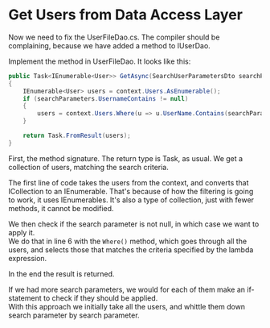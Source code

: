 # Get Users from Data Access Layer

Now we need to fix the UserFileDao.cs. The compiler should be complaining, because we have added a method to IUserDao.

Implement the method in UserFileDao. It looks like this:

```csharp
public Task<IEnumerable<User>> GetAsync(SearchUserParametersDto searchParameters)
{
    IEnumerable<User> users = context.Users.AsEnumerable();
    if (searchParameters.UsernameContains != null)
    {
        users = context.Users.Where(u => u.UserName.Contains(searchParameters.UsernameContains, StringComparison.OrdinalIgnoreCase));
    }

    return Task.FromResult(users);
}
```

First, the method signature. The return type is Task, as usual. We get a collection of users, matching the search criteria.

The first line of code takes the users from the context, and converts that ICollection to an IEnumerable. That's because of how the filtering is going to work, it uses IEnumerables. It's also a type of collection, just with fewer methods, it cannot be modified.

We then check if the search parameter is not null, in which case we want to apply it.\
We do that in line 6 with the `Where()` method, which goes through all the users, 
and selects those that matches the criteria specified by the lambda expression.

In the end the result is returned.

If we had more search parameters, we would for each of them make an if-statement to check if they should be applied.\
With this approach we initially take all the users, and whittle them down search parameter by search parameter.


